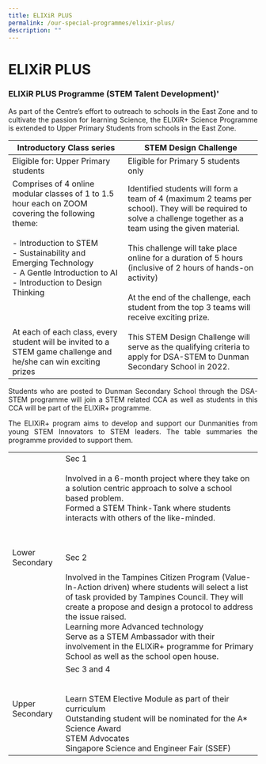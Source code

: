 ```yaml
---
title: ELIXiR PLUS
permalink: /our-special-programmes/elixir-plus/
description: ""
---
```

# ELIXiR PLUS

### ELIXiR PLUS Programme (STEM Talent Development)'

<p style="text-align: justify;">As part of the Centre’s effort to outreach to schools in the East Zone and to cultivate the passion for learning Science, the ELIXiR+ Science Programme is extended to Upper Primary Students from schools in the East Zone.</p>

| Introductory Class series        | STEM Design Challenge        |
|---------------------------------------------------------------------------------------------------------------------------------------------------------------------------------------------------------------------------------------------------------------------------------------------------------------------------------------------------------------------------|-------------------------------------------------------------------------------------------------------------------------------------------------------------------------------------------------------------------------------------------------------------------------------------------------------------------------------------------------------------------------------------------------------------------------------------------------------------------------------------------------------------------------|
| Eligible for: Upper Primary students               | Eligible for Primary 5 students only                |
| Comprises of 4 online modular classes of 1 to 1.5 hour each on ZOOM covering the following theme:<br><br>- Introduction to STEM<br>- Sustainability and Emerging Technology<br>- A Gentle Introduction to AI<br>- Introduction to Design Thinking<br><br><br><br>At each of each class, every student will be invited to a STEM game challenge and he/she can win exciting prizes | Identified students will form a team of 4 (maximum 2 teams per school). They will be required to solve a challenge together as a team using the given material.<br><br>This challenge will take place online for a duration of 5 hours (inclusive of 2 hours of hands-on activity)<br><br>At the end of the challenge, each student from the top 3 teams will receive exciting prize.<br><br>This STEM Design Challenge will serve as the qualifying criteria to apply for DSA-STEM to Dunman Secondary School in 2022. |

<p style="text-align: justify;">Students who are posted to Dunman Secondary School through the DSA-STEM programme will join a STEM related CCA as well as students in this CCA will be part of the ELIXiR+ programme.</p>

<p style="text-align: justify;">The ELIXiR+ program aims to develop and support our Dunmanities from young STEM Innovators to STEM leaders. The table summaries the programme provided to support them.</p>


|              |                           |
|------------------|-------------------------------------------------------------------------------------------------------------------------------------------------------------------------------------------------------------------------------------------------------------------------------------------------------------------------------------------------------------------------------------------------------------------------------------------------------------------------------------------------------------------------------------------------------------------------------------------------------------------------------------------------|
| Lower Secondary  | Sec 1<br><br>Involved in a 6-month project where they take on a solution centric approach to solve a school based problem.<br>Formed a STEM Think-Tank where students interacts with others of the like-minded.<br><br><br><br>Sec 2<br><br>Involved in the Tampines Citizen Program (Value-In-Action driven) where students will select a list of task provided by Tampines Council. They will create a propose and design a protocol to address the issue raised.<br>Learning more Advanced technology<br>Serve as a STEM Ambassador with their involvement in the ELIXiR+ programme for Primary School as well as the school open house.<br> |
|  Upper Secondary | Sec 3 and 4<br><br><br>Learn STEM Elective Module as part of their curriculum<br>Outstanding student will be nominated for the A* Science Award<br>STEM Advocates<br>Singapore Science and Engineer Fair (SSEF)                                                                   |